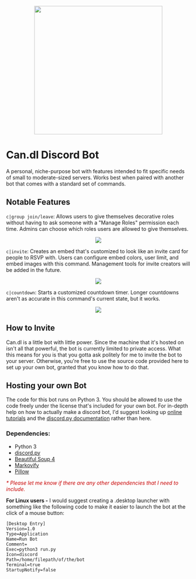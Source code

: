 <p align="center">
  <img src="https://imgur.com/tF9Gz3I.png" height=350px>
</p>

# Can.dl Discord Bot
A personal, niche-purpose bot with features intended to fit specific needs of small to moderate-sized servers. Works best when paired with another bot that comes with a standard set of commands.

## Notable Features
`c|group join/leave`: Allows users to give themselves decorative roles without having to ask someone with a "Manage Roles" permission each time. Admins can choose which roles users are allowed to give themselves.

<p align="center"><img src="https://imgur.com/NyXfOPq.png"></p>

`c|invite`: Creates an embed that's customized to look like an invite card for people to RSVP with. Users can configure embed colors, user limit, and embed images with this command. Management tools for invite creators will be added in the future.

<p align="center"><img src="https://imgur.com/bLVCJet.png"></p>

`c|countdown`: Starts a customized countdown timer. Longer countdowns aren't as accurate in this command's current state, but it works.

<p align="center"><img src="https://imgur.com/SbJ4Rwy.png"></p>

## How to Invite
Can.dl is a little bot with little power. Since the machine that it's hosted on isn't all that powerful, the bot is currently limited to private access. What this means for you is that you gotta ask politely for me to invite the bot to your server. Otherwise, you're free to use the source code provided here to set up your own bot, granted that you know how to do that.

## Hosting your own Bot
The code for this bot runs on Python 3. You should be allowed to use the code freely under the license that's included for your own bot. For in-depth help on how to actually make a discord bot, I'd suggest looking up [online tutorials](https://medium.com/@moomooptas/how-to-make-a-simple-discord-bot-in-python-40ed991468b4) and the [discord.py documentation](https://discordpy.readthedocs.io/en/latest/api.html) rather than here.

### Dependencies:
- Python 3
- [discord.py](https://github.com/rapptz/discord.py)
- [Beautiful Soup 4](https://www.crummy.com/software/BeautifulSoup/#Download)
- [Markovify](https://github.com/jsvine/markovify)
- [Pillow](https://pillow.readthedocs.io/en/stable/installation.html)

<i style="font-size: 10.5pt; color: rgb(200,0,0)">* Please let me know if there are any other dependencies that I need to include.</i>

**For Linux users -** I would suggest creating a .desktop launcher with something like the following code to make it easier to launch the bot at the click of a mouse button:

    [Desktop Entry]
    Version=1.0
    Type=Application
    Name=Run Bot
    Comment=
    Exec=python3 run.py
    Icon=discord
    Path=/home/filepath/of/the/bot
    Terminal=true
    StartupNotify=false

[groups]: https://imgur.com/NyXfOPq.png
[invite]: https://imgur.com/bLVCJet.png
[countdown]: https://imgur.com/SbJ4Rwy.png
